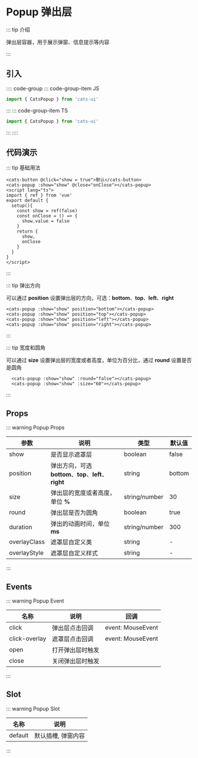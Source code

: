 # Popup 弹出层

<demo-model url="#/popup"></demo-model>

::: tip 介绍

弹出层容器，用于展示弹窗、信息提示等内容

:::

## 引入

:::: code-group
::: code-group-item JS

```js
import { CatsPopup } from 'cats-ui'
```

:::
::: code-group-item TS

```ts
import { CatsPopup } from 'cats-ui'
```

:::
::::

## 代码演示

::: tip 基础用法

```vue
<cats-button @click="show = true">默认</cats-button>
<cats-popup :show="show" @close="onClose"></cats-popup>
<script lang="ts">
import { ref } from 'vue'
export default {
  setup(){
    const show = ref(false)
    const onClose = () => {
      show.value = false
    }
    return {
      show,
      onClose
    }
  }
}
</script>
```

:::

::: tip 弹出方向

可以通过 **position** 设置弹出层的方向，可选：**bottom**、**top**、**left**、**right**

```vue
<cats-popup :show="show" position="bottom"></cats-popup>
<cats-popup :show="show" position="top"></cats-popup>
<cats-popup :show="show" position="left"></cats-popup>
<cats-popup :show="show" position="right"></cats-popup>
```

:::

::: tip 宽度和圆角

可以通过 **size** 设置弹出层的宽度或者高度，单位为百分比，通过 **round** 设置是否是圆角

```vue
  <cats-popup :show="show" :round="false"></cats-popup>
  <cats-popup :show="show" :size="60"></cats-popup>
```

:::

## Props

::: warning Popup Props

| 参数     | 说明                                                                  | 类型    | 默认值  |
| -------- | --------------------------------------------------------------------- | ------- | ------- |
| show     | 是否显示遮罩层 | boolean  | false |
| position    | 弹出方向，可选 **bottom**、**top**、**left**、**right**   | string  | bottom |
| size    | 弹出层的宽度或者高度，单位 **%**   | string/number  | 30 |
| round    | 弹出层是否为圆角   | boolean  | true |
| duration    | 弹出的动画时间，单位 **ms**   | string/number  | 300 |
| overlayClass | 遮罩层自定义类              | string | - |
| overlayStyle | 遮罩层自定义样式           | string | - |

:::

## Events

::: warning Popup Event

| 名称  | 说明                                | 回调              |
| ----- | ----------------------------------- | ----------------- |
| click | 弹出层点击回调 | event: MouseEvent |
| click-overlay | 遮罩层点击回调 | event: MouseEvent |
| open | 打开弹出层时触发 |  |
| close | 关闭弹出层时触发 |  |

:::

## Slot

::: warning Popup Slot

| 名称  | 说明                                |
| ----- | ----------------------------------- |
| default | 默认插槽, 弹窗内容 |

:::
